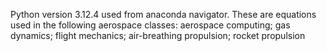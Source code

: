 Python version 3.12.4 used from anaconda navigator. These are equations used in the following aerospace classes: aerospace computing; gas dynamics; flight mechanics; air-breathing propulsion; rocket propulsion